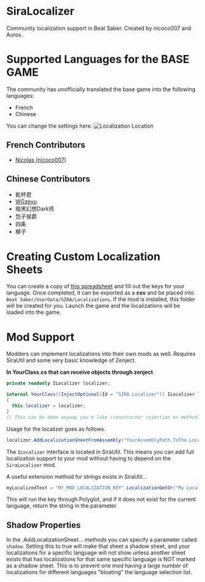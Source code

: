 # SiraLocalizer
 Community localization support in Beat Saber. Created by nicoco007 and Auros.

# Supported Languages for the BASE GAME
 The community has unofficially translated the base game into the following languages:
* French
* Chinese

You can change the settings here.
![Localization Location](https://cdn.sira.pro/images/language_option_location.png)

## French Contributors
* [Nicolas (nicoco007)](https://github.com/nicoco007)

## Chinese Contributors
* 乾杯君
* [WGzeyu](https://github.com/WGzeyu)
* 暗黑幻想Dark师
* 包子侯爵
* 四条
* 椰子

# Creating Custom Localization Sheets
 You can create a copy of [this spreadsheet](https://docs.google.com/spreadsheets/d/1NERV_PftlFQFKByvCxWV6hs9XaRLmNyMBOSLf4285AY/edit?usp=sharing) and fill out the keys for your language. Once completed, it can be exported as a **csv** and be placed into `Beat Saber/UserData/SIRA/Localizations`. If the mod is installed, this folder will be created for you. Launch the game and the localizations will be loaded into the game.

# Mod Support
 Modders can implement localizations into their own mods as well. Requires SiraUtil and some very basic knowledge of Zenject.
 
 **In YourClass.cs that can receive objects through zenject**
 
 ```cs
 private readonly ILocalizer localizer;
 
 internal YourClass([InjectOptional(Id = "SIRA.Localizer")] ILocalizer localizer)
 {
   this.localizer = localizer;
 }
 // This can be done anyway you'd like (constructor injection or method injection if you're in a MonoBehaviour)
 ```

 Usage for the localizer goes as follows.
 ```cs
 localizer.AddLocalizationSheetFromAssembly("YourAssemblyPath.ToThe.Localization.sheet.csv", GoogleDriveDownloadFormat.CSV);
 ```

 The `ILocalizer` interface is located in SiraUtil. This means you can add full localization support to your mod without having to depend on the `SiraLocalizer` mod.
 
 A useful extension method for strings exists in SiraUtil...
 ```cs
 myLocalizedText = "MY_MOD_LOCALIZATION_KEY".LocalizationGetOr("My Localized Text");
 ```
 This will run the key through Polyglot, and if it does not exist for the current language, return the string in the parameter.
 
 ## Shadow Properties
 In the .AddLocalizationSheet... methods you can specify a parameter called `shadow`. Setting this to true will make that sheet a shadow sheet, and your localizations for a specific language will not show unless another sheet exists that has localizations for that same specific language is NOT marked as a shadow sheet. This is to prevent one mod having a large number of localizations for different languages "bloating" the language selection list.
